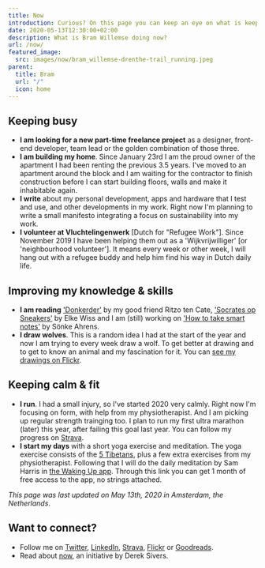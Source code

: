 ```yaml
---
title: Now
introduction: Curious? On this page you can keep an eye on what is keeping me busy right now.
date: 2020-05-13T12:30:00+02:00
description: What is Bram Willemse doing now?
url: /now/
featured_image:
  src: images/now/bram_willemse-drenthe-trail_running.jpeg
parent:
  title: Bram
  url: "/"
  icon: home
---
```


## Keeping busy
- **I am looking for a new part-time freelance project** as a designer, front-end developer, team lead or the golden combination of those three.
- **I am building my home**. Since January 23rd I am the proud  owner of the apartment I had been renting the previous 3.5 years. I've moved to an apartment around the block and I am waiting for the contractor to finish construction before I can start building floors, walls and make it inhabitable again.
- **I write** about my personal development, apps and hardware that I test and use, and other developments in my work. Right now I'm planning to write a small manifesto integrating a focus on sustainability into my work.
- **I volunteer at Vluchtelingenwerk** [Dutch for "Refugee Work"]. Since November 2019 I have been helping them out as a 'Wijkvrijwilliger' [or 'neighbourhood volunteer']. It means every week or other week, I will hang out with a refugee buddy and help him find his way in Dutch daily life.

## Improving my knowledge & skills
- **I am reading** ['Donkerder'](https://www.goodreads.com/book/show/53319828-donkerder "Check out the book 'Donkerder' on GoodReads") by my good friend Ritzo ten Cate, ['Socrates op Sneakers'](https://www.goodreads.com/book/show/49105212-socrates-op-sneakers "Check out the book 'Socrates op Sneakers' on GoodReads") by Elke Wiss and I am (still) working on <a href="https://www.goodreads.com/book/show/34507927-how-to-take-smart-notes" title="Check out the book 'How to take smart notes' on GoodReads">'How to take smart notes'</a> by Sönke Ahrens.
- **I draw wolves**. This is a random idea I had at the start of the year and now I am trying to every week draw a wolf. To get better at drawing and to get to know an animal and my fascination for it. You can [see my drawings on Flickr](https://www.flickr.com/photos/bramwillemse/albums/72157713134882542).

## Keeping calm & fit
- **I run**. I had a small injury, so I've started 2020 very calmly. Right now I'm focusing on form, with help from my physiotherapist. And I am picking up regular strength trainging too. I plan to run my first ultra marathon (later) this year, after failing this goal last year. You can follow my progress on [Strava](https://strava.com/athletes/bramwillemse "Follow my training progress on Strava").
- **I start my days** with a short yoga exercise and meditation. The yoga exercise consists of the [5 Tibetans](https://en.wikipedia.org/wiki/Five_Tibetan_Rites "Read more about the Five Tibetan Rites on Wikipedia"), plus a few extra exercises from my physiotherapist. Following that I will do the daily meditation by Sam Harris in [the Waking Up app](https://share.wakingup.com/2abce0e26219 "Check out the Waking Up app"). Through this link you can get 1 month of free access to the app, no strings attached.

*This page was last updated on <time datetime="2020-05-13 12:30">May 13th, 2020</time> in Amsterdam, the Netherlands*.

## Want to connect?

- Follow me on [Twitter](https://twitter.com/bramwillemse "Follow or contact me on Twitter"), [LinkedIn](https://linkedin.com/in/bramwillemse "Check out my profile and CV on LinkedIn"), [Strava](https://strava.com/athletes/bramwillemse "Follow my training progress on Strava"), [Flickr](https://flickr.com/bramwillemse "Explore my photos on Flickr") or [Goodreads](https://www.goodreads.com/bramwillemse "See what I read on my GoodReads profile").
- Read about <a href="https://nownownow.com/about">now</a>, an initiative by Derek Sivers.
